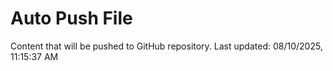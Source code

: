 # Auto Push File

Content that will be pushed to GitHub repository.
Last updated: 08/10/2025, 11:15:37 AM